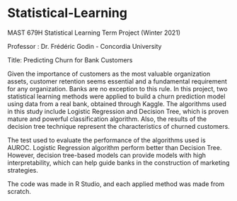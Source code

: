 # Statistical-Learning

MAST 679H Statistical Learning Term Project  (Winter 2021)

Professor : Dr. Frédéric Godin - Concordia University

Title: Predicting Churn for Bank Customers

Given the importance of customers as the most valuable organization assets, customer retention seems essential and a fundamental requirement for any organization. Banks are
no exception to this rule. In this project, two statistical learning methods were applied to build a churn prediction model using data from a real bank, obtained through Kaggle.
The algorithms used in this study include Logistic Regression and Decision Tree, which is proven mature and powerful classification algorithm. Also, the results of the decision tree technique represent the characteristics of churned customers.

The test used to evaluate the performance of the algorithms used is AUROC. Logistic Regression algorithm perform better than Decision Tree. 
However, decision tree-based models can provide models with high interpretability, which can help guide banks in the construction of marketing strategies.

The code was made in R Studio, and each applied method was made from scratch.
